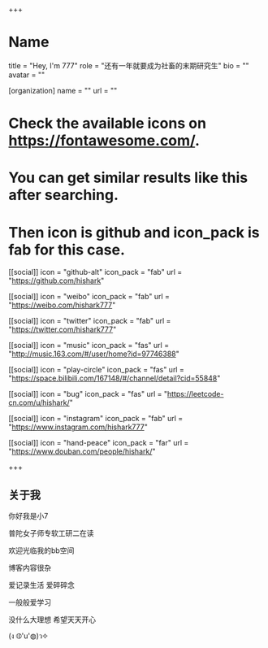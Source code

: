 +++
# Name
title = "Hey, I'm 777"
role = "还有一年就要成为社畜的末期研究生"
bio = ""
avatar = ""

[organization]
  name = ""
  url = ""

# Check the available icons on https://fontawesome.com/.
# You can get similar results like this <i class="fab fa-github"></i> after searching.
# Then icon is github and icon_pack is fab for this case.
[[social]]
  icon = "github-alt"
  icon_pack = "fab"
  url = "https://github.com/hishark"

[[social]]
  icon = "weibo"
  icon_pack = "fab"
  url = "https://weibo.com/hishark777"

[[social]]
  icon = "twitter"
  icon_pack = "fab"
  url = "https://twitter.com/hishark777"


[[social]]
  icon = "music"
  icon_pack = "fas"
  url = "http://music.163.com/#/user/home?id=97746388"

[[social]]
  icon = "play-circle"
  icon_pack = "fas"
  url = "https://space.bilibili.com/167148/#/channel/detail?cid=55848"

[[social]]
  icon = "bug"
  icon_pack = "fas"
  url = "https://leetcode-cn.com/u/hishark/"

[[social]]
  icon = "instagram"
  icon_pack = "fab"
  url = "https://www.instagram.com/hishark777"

[[social]]
  icon = "hand-peace"
  icon_pack = "far"
  url = "https://www.douban.com/people/hishark/"

+++

## 关于我

你好我是小7

普陀女子师专软工研二在读

欢迎光临我的bb空间

博客内容很杂

爱记录生活 爱碎碎念

一般般爱学习

没什么大理想 希望天天开心

(ง ◍'u'◍)ว✧